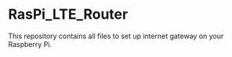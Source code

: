 # RasPi_LTE_Router
This repository contains all files to set up internet gateway on your Raspberry Pi.
